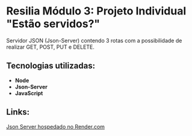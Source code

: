 # Resilia Módulo 3: Projeto Individual "Estão servidos?"
Servidor JSON (Json-Server) contendo 3 rotas com a possibilidade de realizar GET, POST, PUT e DELETE.

## Tecnologias utilizadas:
- **Node**
- **Json-Server**
- **JavaScript**

## Links:
[Json Server hospedado no Render.com](https://www.canva.com/design/DAFY3ikW7CM/KChEriwzrt46PXwoh3ENig/view?utm_content=DAFY3ikW7CM&utm_campaign=designshare&utm_medium=link2&utm_source=sharebutton)
